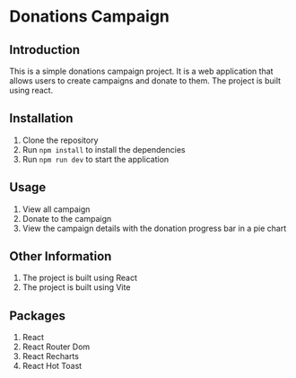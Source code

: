 # Donations Campaign

## Introduction

This is a simple donations campaign project. It is a web application that allows users to create campaigns and donate to them. The project is built using react.

## Installation

1. Clone the repository
2. Run `npm install` to install the dependencies
3. Run `npm run dev` to start the application

## Usage

1. View all campaign
2. Donate to the campaign
3. View the campaign details with the donation progress bar in a pie chart

## Other Information

1. The project is built using React
2. The project is built using Vite

## Packages

1. React
2. React Router Dom
3. React Recharts
4. React Hot Toast

